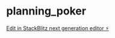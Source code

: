 # planning_poker

[Edit in StackBlitz next generation editor ⚡️](https://stackblitz.com/~/github.com/ajeffo84/planning_poker)